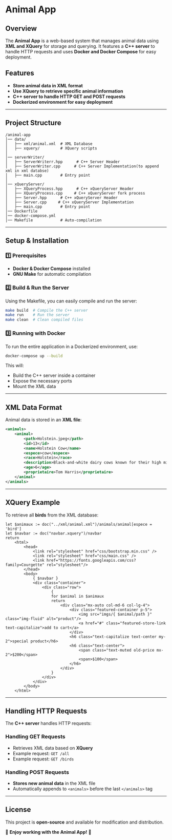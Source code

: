 # Animal App

## Overview
The **Animal App** is a web-based system that manages animal data using **XML and XQuery** for storage and querying. It features a **C++ server** to handle HTTP requests and uses **Docker and Docker Compose** for easy deployment.

## Features
- **Store animal data in XML format**
- **Use XQuery to retrieve specific animal information**
- **C++ server to handle HTTP GET and POST requests**
- **Dockerized environment for easy deployment**

---

## Project Structure
```
/animal-app
│── data/
│   ├── xml/animal.xml  # XML Database
│   ├── xquery/         # XQuery scripts
│
│── serverWriter/
│   ├── ServerWriterr.hpp      # C++ Server Header
│   ├── ServerWriter.cpp      # C++ Server Implementation(to append xml in xml databse)
│   ├── main.cpp        # Entry point
│
│── xQueryServer/
│   ├── XQueryProcess.hpp      # C++ xQueryServer Header
│   ├── XQueryProcess.cpp     # C++ xQueryServer fork process
│   ├── Server.hpp      # C++ xQueryServer Header
│   ├── Server.cpp     # C++ xQueryServer Implementation
│   ├── main.cpp        # Entry point
│── Dockerfile
│── docker-compose.yml
│── Makefile            # Auto-compilation

```

---

## Setup & Installation

### 1️⃣ Prerequisites
- **Docker & Docker Compose** installed
- **GNU Make** for automatic compilation

### 2️⃣ Build & Run the Server
Using the Makefile, you can easily compile and run the server:
```sh
make build  # Compile the C++ server
make run    # Run the server
make clean  # Clean compiled files
```

### 3️⃣ Running with Docker
To run the entire application in a Dockerized environment, use:
```sh
docker-compose up --build
```
This will:
- Build the C++ server inside a container
- Expose the necessary ports
- Mount the XML data

---

## XML Data Format
Animal data is stored in an **XML file**:
```xml
<animals>
    <animal>
        <path>Holstein.jpeg</path>
        <id>13</id>
        <name>Holstein Cow</name>
        <espece>cow</espece>
        <race>Holstein</race>
        <description>Black-and-white dairy cows known for their high milk production.</description>
        <age>6</age>
        <proprietaire>Tom Harris</proprietaire>
    </animal>
</animals>
```

---

## XQuery Example
To retrieve all **birds** from the XML database:
```xquery
let $animaux := doc("../xml/animal.xml")/animals/animal[espece = 'bird']
let $navbar := doc("navbar.xquery")/navbar
return
    <html>
        <head>
            <link rel="stylesheet" href="css/bootstrap.min.css" />
            <link rel="stylesheet" href="css/main.css" />
            <link href="https://fonts.googleapis.com/css?family=Courgette" rel="stylesheet"/>
        </head>
        <body>
            { $navbar }
            <div class="container">
                <div class="row">
                    {
                    for $animal in $animaux
                    return
                        <div class="mx-auto col-md-6 col-lg-4">
                            <div class="featured-container p-5">
                                <img src="imgs/{ $animal/path }" class="img-fluid" alt="product"/>
                                <a href="#" class="featured-store-link text-capitalize">add to cart</a>
                            </div>
                            <h6 class="text-capitalize text-center my-2">special product</h6>
                            <h6 class="text-center">
                                <span class="text-muted old-price mx-2">$200</span>
                                <span>$100</span>
                            </h6>
                        </div>
                    }
                </div>
            </div>
        </body>
    </html>

```

---

## Handling HTTP Requests
The **C++ server** handles HTTP requests:

### Handling GET Requests
- Retrieves XML data based on **XQuery**
- Example request: `GET /all`
- Example request: `GET /birds`

### Handling POST Requests
- **Stores new animal data** in the XML file
- Automatically appends to `<animals>` before the last `</animals>` tag


---

## License
This project is **open-source** and available for modification and distribution.

🚀 **Enjoy working with the Animal App!** 🚀

